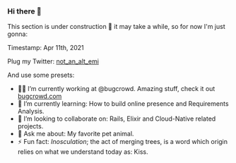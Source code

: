 ### Hi there 👋

This section is under construction 🚧  it may take a while, so for now I'm just gonna:

Timestamp: Apr 11th, 2021

Plug my Twitter: [not_an_alt_emi](https://twitter.com/notanaltemi)

And use some presets:

- 👨‍💻 I’m currently working at @bugcrowd. Amazing stuff, check it out [bugcrowd.com](https://youtu.be/dQw4w9WgXcQ)
- 🌱 I’m currently learning: How to build online presence and Requirements Analysis.
- 👯 I’m looking to collaborate on: Rails, Elixir and Cloud-Native related projects.
- 💬 Ask me about: My favorite pet animal.
- ⚡ Fun fact: _Inosculation_; the act of merging trees, is a word which origin relies on what we understand today as: Kiss.
